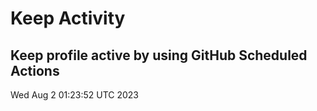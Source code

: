 # Keep Activity 
Keep profile active by using GitHub Scheduled Actions
--- 
Wed Aug  2 01:23:52 UTC 2023